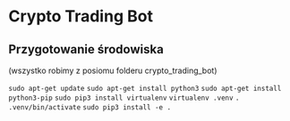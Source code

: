 # Crypto Trading Bot

## Przygotowanie środowiska
(wszystko robimy z posiomu folderu crypto_trading_bot)

`sudo apt-get update`
`sudo apt-get install python3`
`sudo apt-get install python3-pip`
`sudo pip3 install virtualenv`
`virtualenv .venv`
`. .venv/bin/activate`
`sudo pip3 install -e .`
